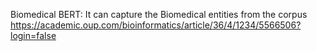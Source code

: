 Biomedical BERT: It can capture the Biomedical entities from the corpus
https://academic.oup.com/bioinformatics/article/36/4/1234/5566506?login=false
